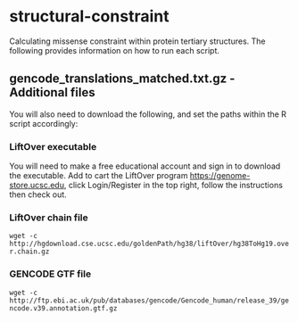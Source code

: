 # structural-constraint
Calculating missense constraint within protein tertiary structures. The following provides information on how to run each script.

## gencode_translations_matched.txt.gz - Additional files

You will also need to download the following, and set the paths within the R script accordingly:

### LiftOver executable
You will need to make a free educational account and sign in to download the executable.
Add to cart the LiftOver program https://genome-store.ucsc.edu, click Login/Register in the top right, follow the instructions then check out.

### LiftOver chain file
`wget -c http://hgdownload.cse.ucsc.edu/goldenPath/hg38/liftOver/hg38ToHg19.over.chain.gz`

### GENCODE GTF file
`wget -c http://ftp.ebi.ac.uk/pub/databases/gencode/Gencode_human/release_39/gencode.v39.annotation.gtf.gz`
